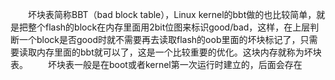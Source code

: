 &ensp;&ensp;&ensp;&ensp;坏块表简称BBT（bad block table），Linux kernel的bbt做的也比较简单，就是把整个flash的block在内存里面用2bit位图来标识good/bad，这样，在上层判断一个block是否good时就不需要再去读取flash的oob里面的坏块标记了，只需要读取内存里面的bbt就可以了，这是一个比较重要的优化。这块内存就称为坏块表。
&ensp;&ensp;&ensp;&ensp;坏块表一般是在boot或者kernel第一次运行时建立的，后面会存在